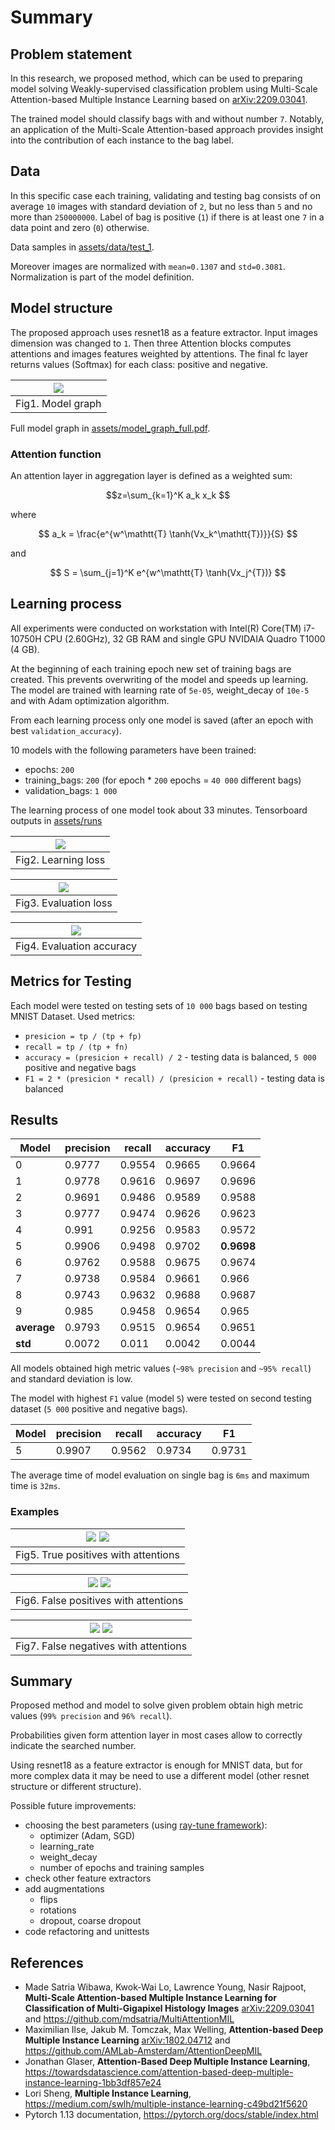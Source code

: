 # Summary
## Problem statement
In this research, we proposed method, which can be used to preparing model solving Weakly-supervised classification problem using 
Multi-Scale Attention-based Multiple Instance Learning based on [arXiv:2209.03041](https://arxiv.org/abs/2209.03041).


The trained model should classify bags with and without number `7`.
Notably, an application of the Multi-Scale Attention-based approach provides insight into the contribution of each instance to the bag label. 

## Data
In this specific case each training, validating and testing bag consists of on average `10` images with standard deviation of `2`, but no less
than `5` and no more than `250000000`. Label of bag is positive (`1`) if there is at least one `7` in a data point and zero (`0`) otherwise.

Data samples in [assets/data/test_1](assets/data/test_1).

Moreover images are normalized with `mean=0.1307` and `std=0.3081`. Normalization is part of the model definition.

## Model structure
The proposed approach uses resnet18 as a feature extractor. Input images dimension was changed to `1`. 
Then three Attention blocks computes attentions and images features weighted by attentions.
The final fc layer returns values (Softmax) for each class: positive and negative.

|  ![](assets/moded_grpah.png)  |
|:-----------------------------:|
|       Fig1. Model graph       |

Full model graph in [assets/model_graph_full.pdf](assets/model_graph_full.pdf).

### Attention function 
An attention layer in aggregation layer is defined as a weighted sum:

$$z=\sum_{k=1}^K a_k x_k $$

where

$$ a_k = \frac{e^{w^\mathtt{T} \tanh(Vx_k^\mathtt{T})}}{S} $$

and

$$ S = \sum_{j=1}^K e^{w^\mathtt{T} \tanh(Vx_j^{T})} $$

## Learning process
All experiments were conducted on workstation with Intel(R) Core(TM) i7-10750H CPU (2.60GHz), 32 GB RAM and single GPU NVIDAIA Quadro T1000 (4 GB).

At the beginning of each training epoch new set of training bags are created. This prevents overwriting of the model and speeds up learning.
The model are trained with learning rate of `5e-05`, weight_decay of `10e-5` and with Adam optimization algorithm.

From each learning process only one model is saved (after an epoch with best `validation_accuracy`).

10 models with the following parameters have been trained:
* epochs: `200`
* training_bags: `200` (for epoch * `200` epochs = `40 000` different bags)
* validation_bags: `1 000`

The learning process of one model took about 33 minutes. Tensorboard outputs in [assets/runs](assets/runs)

| ![](assets/train_loss.png) |
|:--------------------------:|
|    Fig2. Learning loss     |

|  ![](assets/eval_loss.png)  |
|:---------------------------:|
|    Fig3. Evaluation loss    |

|  ![](assets/eval_acc.png)   |
|:---------------------------:|
|  Fig4. Evaluation accuracy  |

## Metrics for Testing
Each model were tested on testing sets of `10 000` bags based on testing MNIST Dataset. Used metrics:
* `presicion = tp / (tp + fp)`
* `recall = tp / (tp + fn)`
* `accuracy = (presicion + recall) / 2` - testing data is balanced, `5 000` positive and negative bags
* `F1 = 2 * (presicion * recall) / (presicion + recall)` - testing data is balanced

## Results
| Model       | precision | recall  | accuracy | F1         |
|-------------|-----------|---------|----------|------------|
| 0           | 0.9777    | 0.9554  | 0.9665   | 0.9664     |
| 1           | 0.9778    | 0.9616  | 0.9697   | 0.9696     |
| 2           | 0.9691    | 0.9486  | 0.9589   | 0.9588     |
| 3           | 0.9777    | 0.9474  | 0.9626   | 0.9623     |
| 4           | 0.991     | 0.9256  | 0.9583   | 0.9572     |
| 5           |  0.9906   |  0.9498 | 0.9702   | **0.9698** |
| 6           | 0.9762    | 0.9588  | 0.9675   | 0.9674     |
| 7           | 0.9738    | 0.9584  | 0.9661   | 0.966      |
| 8           | 0.9743    | 0.9632  | 0.9688   | 0.9687     |
| 9           | 0.985     | 0.9458  | 0.9654   | 0.965      |
| **average** | 0.9793    | 0.9515  | 0.9654   | 0.9651     |
| **std**     | 0.0072    | 0.011   | 0.0042   | 0.0044     |

All models obtained high metric values (`~98% precision` and `~95% recall`) and standard deviation is low.

The model with highest `F1` value (model `5`) were tested on second testing dataset (`5 000` positive and negative bags).

|   Model |   precision |   recall |   accuracy |     F1 |
|---------|-------------|----------|------------|--------|
|       5 |      0.9907 |   0.9562 |     0.9734 | 0.9731 |

The average time of model evaluation on single bag is `6ms` and maximum time is `32ms`. 

### Examples

| ![](assets/tp/0_2_2_6_5_8_5_7_3_1.jpg)   ![](assets/tp/0_2_2_7_0_2_7_5_6_1_3_9_9.jpg) |
|:-------------------------------------------------------------------------------------:|
|                         Fig5. True positives with attentions                          |

|  ![](assets/fp/0_1_3_9_6_2_3.jpg)  ![](assets/fp/2_5_3_5_0.jpg)  |
|:----------------------------------------------------------------:|
|              Fig6. False positives with attentions               |

| ![](assets/fn/0_7_3_1_1_8_4_6_8.jpg)  ![](assets/fn/5_0_0_9_8_4_0_7.jpg) |
|:------------------------------------------------------------------------:|
|                  Fig7. False negatives with attentions                   |


## Summary
Proposed method and model to solve given problem obtain high metric values (`99% precision` and `96% recall`).

Probabilities given form attention layer in most cases allow to correctly indicate the searched number.

Using resnet18 as a feature extractor is enough for MNIST data, but for more complex data it may be need to use a different model
(other resnet structure or different structure).

Possible future improvements:
* choosing the best parameters (using [ray-tune framework](https://www.ray.io/ray-tune)):
  * optimizer (Adam, SGD)
  * learning_rate
  * weight_decay
  * number of epochs and training samples
* check other feature extractors
* add augmentations
  * flips
  * rotations
  * dropout, coarse dropout
* code refactoring and unittests


## References
* Made Satria Wibawa, Kwok-Wai Lo, Lawrence Young, Nasir Rajpoot, **Multi-Scale Attention-based Multiple Instance Learning for Classification of Multi-Gigapixel Histology Images**
[arXiv:2209.03041](https://arxiv.org/abs/2209.03041) and https://github.com/mdsatria/MultiAttentionMIL
* Maximilian Ilse, Jakub M. Tomczak, Max Welling, **Attention-based Deep Multiple Instance Learning**
[arXiv:1802.04712](https://arxiv.org/abs/1802.04712) and https://github.com/AMLab-Amsterdam/AttentionDeepMIL
* Jonathan Glaser, **Attention-Based Deep Multiple Instance Learning**, https://towardsdatascience.com/attention-based-deep-multiple-instance-learning-1bb3df857e24
* Lori Sheng, **Multiple Instance Learning**, https://medium.com/swlh/multiple-instance-learning-c49bd21f5620
* Pytorch 1.13 documentation, https://pytorch.org/docs/stable/index.html